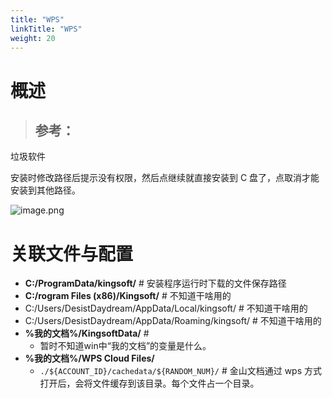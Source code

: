 ```yaml
---
title: "WPS"
linkTitle: "WPS"
weight: 20
---
```


# 概述
> 参考：
> -

垃圾软件

安装时修改路径后提示没有权限，然后点继续就直接安装到 C 盘了，点取消才能安装到其他路径。

![image.png](https://notes-learning.oss-cn-beijing.aliyuncs.com/0-picgo/wps_fuck_1.png)


# 关联文件与配置

- **C:/ProgramData/kingsoft/** # 安装程序运行时下载的文件保存路径
- **C:/rogram Files (x86)/Kingsoft/** # 不知道干啥用的
- C:/Users/DesistDaydream/AppData/Local/kingsoft/ # 不知道干啥用的
- C:/Users/DesistDaydream/AppData/Roaming/kingsoft/ # 不知道干啥用的
- **%我的文档%/KingsoftData/** # 
  - 暂时不知道win中“我的文档”的变量是什么。
- **%我的文档%/WPS Cloud Files/**
  - `./${ACCOUNT_ID}/cachedata/${RANDOM_NUM}/` # 金山文档通过 wps 方式打开后，会将文件缓存到该目录。每个文件占一个目录。
